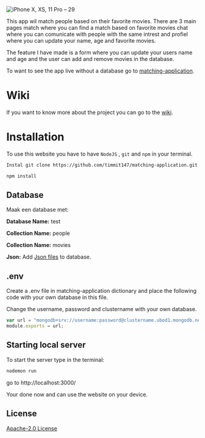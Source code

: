 ![iPhone X, XS, 11 Pro – 29](https://user-images.githubusercontent.com/29665951/109518608-aec35d00-7aaa-11eb-8641-45633a293ffb.png)

This app wil match people based on their favorite movies. There are 3 main pages match where you can find a match based on favorite movies chat where you can comunicate with people with the same intrest and profiel where you can update your name, age and favorite movies. 

The feature I have made is a form where you can update your users name and age and the user can add and remove movies in the database.

To want to see the app live without a database go to [matching-application][matching-application].

# Wiki 
If you want to know more about the project you can go to the [wiki][wiki].

# Installation

To use this website you have to have ```NodeJS``` , ```git``` and ```npm``` in your terminal.

```bash
Instal git clone https://github.com/timmit147/matching-application.git
```
```bash
npm install
```

## Database

Maak een database met:

**Database Name:** test

**Collection Name:** people

**Collection Name:** movies

**Json:** Add [Json files][Json files] to database.

## .env

Create a .env file in matching-application dictionary and place the following code with your own database in this file.

Change the username, password and clustername with your own database.

```javascript
var url = "mongodb+srv://username:password@clustername.ubod1.mongodb.net/test";
module.exports = url;
```

## Starting local server
To start the server type in the terminal:

```bash
nodemon run
```

go to http://localhost:3000/

Your done now and can use the website on your device.

## License
[Apache-2.0 License][License]

[wiki]:https://github.com/timmit147/matching-application/wiki
[License]:https://github.com/timmit147/matching-application/blob/main/LICENSE
[matching-application]:https://timmit147.github.io/matching-application/public/index.html
[Json files]:https://github.com/timmit147/matching-application/tree/main/json

